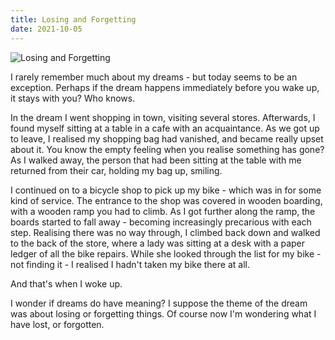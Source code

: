 ```yaml
---
title: Losing and Forgetting
date: 2021-10-05
---
```


![Losing and Forgetting](https://source.unsplash.com/DWyRC2juMgs/1600x900)

I rarely remember much about my dreams - but today seems to be an exception. Perhaps if the dream happens immediately before you wake up, it stays with you? Who knows.

In the dream I went shopping in town, visiting several stores. Afterwards, I found myself sitting at a table in a cafe with an acquaintance. As we got up to leave, I realised my shopping bag had vanished, and became really upset about it. You know the empty feeling when you realise something has gone? As I walked away, the person that had been sitting at the table with me returned from their car, holding my bag up, smiling.

I continued on to a bicycle shop to pick up my bike - which was in for some kind of service. The entrance to the shop was covered in wooden boarding, with a wooden ramp you had to climb. As I got further along the ramp, the boards started to fall away - becoming increasingly precarious with each step. Realising there was no way through, I climbed back down and walked to the back of the store, where a lady was sitting at a desk with a paper ledger of all the bike repairs. While she looked through the list for my bike - not finding it - I realised I hadn't taken my bike there at all.

And that's when I woke up.

I wonder if dreams do have meaning? I suppose the theme of the dream was about losing or forgetting things. Of course now I'm wondering what I have lost, or forgotten.